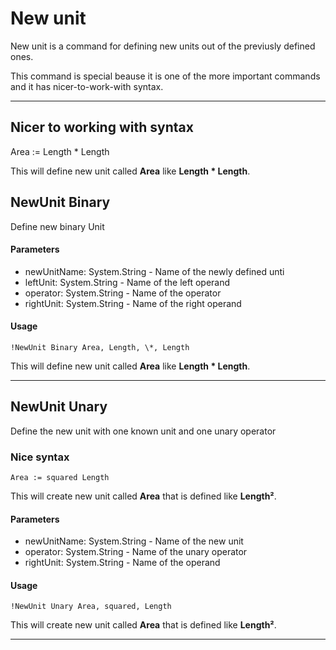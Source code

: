 # New unit

New unit is a command for defining new units out of the previusly defined ones.

This command is special beause it is one of the more important commands and it has nicer-to-work-with
syntax.

---

## Nicer to working with syntax

Area := Length * Length

This will define new unit called **Area** like **Length \* Length**.

## NewUnit Binary

Define new binary Unit

#### Parameters
* newUnitName: System.String - Name of the newly defined unti
* leftUnit: System.String - Name of the left operand
* operator: System.String - Name of the operator
* rightUnit: System.String - Name of the right operand

#### Usage

``` !NewUnit Binary Area, Length, \*, Length ```

This will define new unit called **Area** like **Length \* Length**.

---

## NewUnit Unary

Define the new unit with one known unit and one unary operator

### Nice syntax

```Area := squared Length```

This will create new unit called **Area** that is defined like **Length²**.


#### Parameters
* newUnitName: System.String - Name of the new unit
* operator: System.String - Name of the unary operator
* rightUnit: System.String - Name of the operand

#### Usage

``` !NewUnit Unary Area, squared, Length ```

This will create new unit called **Area** that is defined like **Length²**.

---